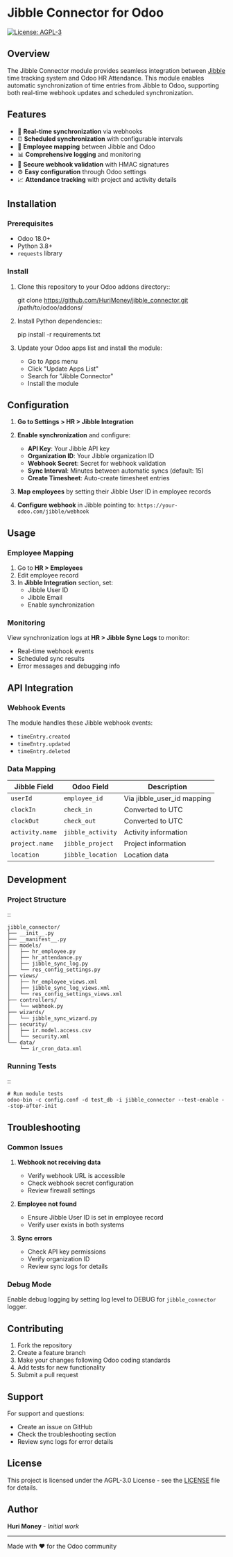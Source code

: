 # Jibble Connector for Odoo

[![License: AGPL-3](https://img.shields.io/badge/licence-AGPL--3-blue.svg)](http://www.gnu.org/licenses/agpl-3.0-standalone.html)

## Overview

The Jibble Connector module provides seamless integration between [Jibble](https://jibble.io) time tracking system and Odoo HR Attendance. This module enables automatic synchronization of time entries from Jibble to Odoo, supporting both real-time webhook updates and scheduled synchronization.

## Features

- 🔄 **Real-time synchronization** via webhooks
- ⏰ **Scheduled synchronization** with configurable intervals  
- 👥 **Employee mapping** between Jibble and Odoo
- 📊 **Comprehensive logging** and monitoring
- 🔐 **Secure webhook validation** with HMAC signatures
- ⚙️ **Easy configuration** through Odoo settings
- 📈 **Attendance tracking** with project and activity details

## Installation

### Prerequisites

- Odoo 18.0+
- Python 3.8+
- `requests` library

### Install

1. Clone this repository to your Odoo addons directory::

    git clone https://github.com/HuriMoney/jibble_connector.git /path/to/odoo/addons/

2. Install Python dependencies::

    pip install -r requirements.txt

3. Update your Odoo apps list and install the module:
   - Go to Apps menu
   - Click "Update Apps List"
   - Search for "Jibble Connector"
   - Install the module

## Configuration

1. **Go to Settings > HR > Jibble Integration**

2. **Enable synchronization** and configure:
   - **API Key**: Your Jibble API key
   - **Organization ID**: Your Jibble organization ID
   - **Webhook Secret**: Secret for webhook validation
   - **Sync Interval**: Minutes between automatic syncs (default: 15)
   - **Create Timesheet**: Auto-create timesheet entries

3. **Map employees** by setting their Jibble User ID in employee records

4. **Configure webhook** in Jibble pointing to: `https://your-odoo.com/jibble/webhook`

## Usage

### Employee Mapping

1. Go to **HR > Employees**
2. Edit employee record
3. In **Jibble Integration** section, set:
   - Jibble User ID
   - Jibble Email
   - Enable synchronization

### Monitoring

View synchronization logs at **HR > Jibble Sync Logs** to monitor:
- Real-time webhook events
- Scheduled sync results
- Error messages and debugging info

## API Integration

### Webhook Events

The module handles these Jibble webhook events:
- `timeEntry.created`
- `timeEntry.updated` 
- `timeEntry.deleted`

### Data Mapping

| Jibble Field | Odoo Field | Description |
|--------------|------------|-------------|
| `userId` | `employee_id` | Via jibble_user_id mapping |
| `clockIn` | `check_in` | Converted to UTC |
| `clockOut` | `check_out` | Converted to UTC |
| `activity.name` | `jibble_activity` | Activity information |
| `project.name` | `jibble_project` | Project information |
| `location` | `jibble_location` | Location data |

## Development

### Project Structure

::

    jibble_connector/
    ├── __init__.py
    ├── __manifest__.py
    ├── models/
    │   ├── hr_employee.py
    │   ├── hr_attendance.py
    │   ├── jibble_sync_log.py
    │   └── res_config_settings.py
    ├── views/
    │   ├── hr_employee_views.xml
    │   ├── jibble_sync_log_views.xml
    │   └── res_config_settings_views.xml
    ├── controllers/
    │   └── webhook.py
    ├── wizards/
    │   └── jibble_sync_wizard.py
    ├── security/
    │   ├── ir.model.access.csv
    │   └── security.xml
    └── data/
        └── ir_cron_data.xml

### Running Tests

::

    # Run module tests
    odoo-bin -c config.conf -d test_db -i jibble_connector --test-enable --stop-after-init

## Troubleshooting

### Common Issues

1. **Webhook not receiving data**
   - Verify webhook URL is accessible
   - Check webhook secret configuration
   - Review firewall settings

2. **Employee not found**
   - Ensure Jibble User ID is set in employee record
   - Verify user exists in both systems

3. **Sync errors**
   - Check API key permissions
   - Verify organization ID
   - Review sync logs for details

### Debug Mode

Enable debug logging by setting log level to DEBUG for `jibble_connector` logger.

## Contributing

1. Fork the repository
2. Create a feature branch
3. Make your changes following Odoo coding standards
4. Add tests for new functionality
5. Submit a pull request

## Support

For support and questions:
- Create an issue on GitHub
- Check the troubleshooting section
- Review sync logs for error details

## License

This project is licensed under the AGPL-3.0 License - see the [LICENSE](LICENSE) file for details.

## Author

**Huri Money** - *Initial work*

---

Made with ❤️ for the Odoo community